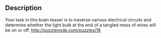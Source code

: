 ## Description

Your task in this brain teaser is to traverse various electrical circuits and determine whether the light bulb at the end of a tangled mess of wires will be on or off.
http://puzzlenode.com/puzzles/18